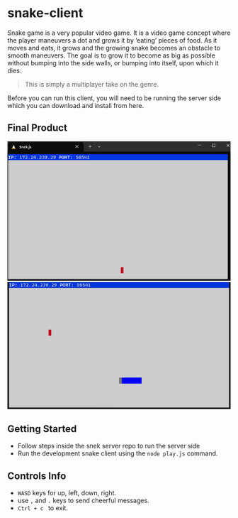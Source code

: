 # snake-client

Snake game is a very popular video game. It is a video game concept where the player maneuvers a dot and grows it by ‘eating’ pieces of food. As it moves and eats, it grows and the growing snake becomes an obstacle to smooth maneuvers. The goal is to grow it to become as big as possible without bumping into the side walls, or bumping into itself, upon which it dies.

> This is simply a multiplayer take on the genre.

Before you can run this client, you will need to be running the server side which you can download and install from here. 

## Final Product

![Snek Game Screen View](image.png)
![Player playing snek game](image-1.png)


## Getting Started

- Follow steps inside the snek server repo to run the server side
- Run the development snake client using the `node play.js` command.

## Controls Info

- `WASD` keys for up, left, down, right.
- use `,` and `.` keys to send cheerful messages.
- `Ctrl + c ` to exit.
